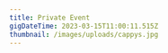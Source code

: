 ```yaml
---
title: Private Event
gigDateTime: 2023-03-15T11:00:11.515Z
thumbnail: /images/uploads/cappys.jpg
---
```

